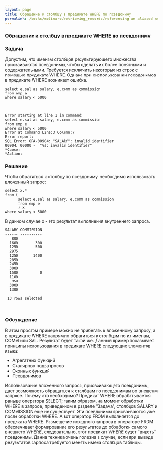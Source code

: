 ```yaml
---
layout: page
title: Обращение к столбцу в предикате WHERE по псевдониму
permalink: /books/molinaro/retrieving_records/referencing-an-aliased-column-in-the-where-clause/
---
```


### Обращение к столбцу в предикате WHERE по псевдониму


<h3>Задача</h3>

Допустим, что именам столбцов результирующего множества присваиваются псевдонимы, чтобы сделать их более понятными и содержательными. Требуется исключить некоторые из строк с помощью предиката WHERE. Однако при сиспользовании псевдонимов в предикате WHERE возникает ошибка.


    select e.sal as salary, e.comm as commission
    from emp e
    where salary < 5000


<br/>

    Error starting at line 1 in command:
    select e.sal as salary, e.comm as commission
    from emp e
    where salary < 5000
    Error at Command Line:3 Column:7
    Error report:
    SQL Error: ORA-00904: "SALARY": invalid identifier
    00904. 00000 -  "%s: invalid identifier"
    *Cause:
    *Action:


<h3>Решение</h3>

Чтобы обратиться к столбцу по псевдониму, необходимо использовать вложенный запрос:

    select x.*
    from (
          select e.sal as salary, e.comm as commission
          from emp e
          ) x
    where salary < 5000



В данном случае x - это результат выполнения внутреннего запроса.


    SALARY COMMISSION
    ------ ----------
       800
      1600        300
      1250        500
      2975
      1250       1400
      2850
      2450
      3000
      1500          0
      1100
       950
      3000
      1300

     13 rows selected

<br/>

<h3>Обсуждение</h3>


В этом простом примере можно не прибегать к вложенному запросу, а в предикате WHERE напрямую обратиться к столбцам по их именам, COMM или SAL. Результат будет такой же. Данный пример показывает принципы использования в предикате WHERE следующих элементов языка:



<ul>
<li>Агрегатных функций</li>
<li>Скалярных подзапросов</li>
<li>Оконных функций</li>
<li>Псевдонимов</li>
</ul>


Использование вложенного запроса, присваивающего псевдонимы, дает возможность обращаться к столбцам по псевдонимам во внешенм запросе. Почему это необходимо? Предикат WHERE обрабатывается раньше оператора SELECT; таким образом, на момент обработки WHERE в запросе, приведенном в разделе "Задача", столбцов SALARY и COMMISSION еще не существует. Эти псевдонимы присваиваются уже после обработки WHERE. А вот оператор FROM выполняется до предиката WHERE. Размещение исходного запроса в операторе FROM обеспечивает формирование его результатов до обработки самого внешнего WHERE, следовательно, этот предикат WHERE будет "видеть" псевдонимы. Данна техника очень полезна в случае, если при выводе результатов зарпоса требуется менять имена столбцов таблицы.
